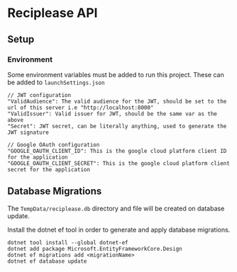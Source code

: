 # Reciplease API

## Setup
### Environment
Some environment variables must be added to run this project. These can be added to `launchSettings.json`
```
// JWT configuration
"ValidAudience": The valid audience for the JWT, should be set to the url of this server i.e "http://localhost:8000"
"ValidIssuer": Valid issuer for JWT, should be the same var as the above
"Secret": JWT secret, can be literally anything, used to generate the JWT signature

// Google OAuth configuration
"GOOGLE_OAUTH_CLIENT_ID": This is the google cloud platform client ID for the application
"GOOGLE_OAUTH_CLIENT_SECRET": This is the google cloud platform client secret for the application
```

## Database Migrations
The `TempData/reciplease.db` directory and file will be created on database update.

Install the dotnet ef tool in order to generate and apply database migrations.
```
dotnet tool install --global dotnet-ef
dotnet add package Microsoft.EntityFrameworkCore.Design
dotnet ef migrations add <migrationName>
dotnet ef database update
```